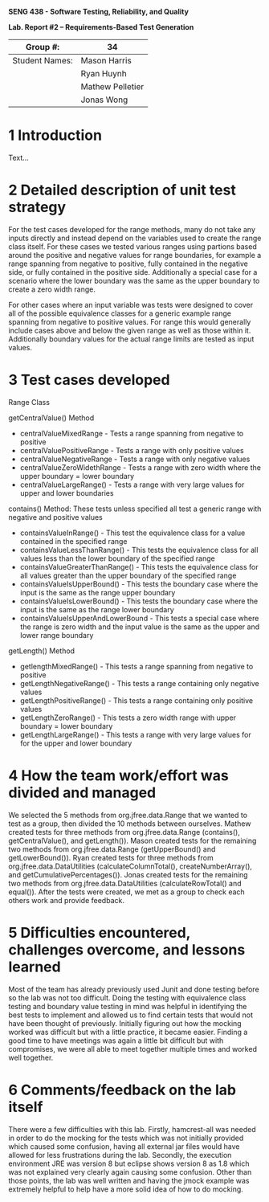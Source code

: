 **SENG 438 - Software Testing, Reliability, and Quality**

**Lab. Report \#2 – Requirements-Based Test Generation**

| Group \#:      |  34   |
| -------------- | --- |
| Student Names: |Mason Harris   |
|                |Ryan Huynh  |
|                |Mathew Pelletier  |
|                |Jonas Wong|

# 1 Introduction

Text…

# 2 Detailed description of unit test strategy

For the test cases developed for the range methods, many do not take any inputs directly and instead depend on the variables used to create the range class itself.
For these cases we tested various ranges using partions based around the positive and negative values for range boundaries, 
for example a range spanning from negative to positive, fully contained in the negative side, or fully contained in the positive side.
Additionally a special case for a scenario where the lower boundary was the same as the upper boundary to create a zero width range.

For other cases where an input variable was tests were designed to cover all of the possible equivalence classes for a generic example range spanning from negative to positive values.
For range this would generally include cases above and below the given range as well as those within it. Additionally boundary values for the actual range limits are tested as input values.
 
# 3 Test cases developed
Range Class

getCentralValue() Method  
* centralValueMixedRange - Tests a range spanning from negative to positive   
* centralValuePositiveRange - Tests a range with only positive values  
* centralValueNegativeRange - Tests a range with only negative values  
* centralValueZeroWidethRange - Tests a range with zero width where the upper boundary = lower boundary  
* centralValueLargeRange() - Tests a range with very large values for upper and lower boundaries  

contains() Method: These tests unless specified all test a generic range with negative and positive values  
* containsValueInRange() - This test the equivalence class for a value contained in the specified range  
* containsValueLessThanRange() - This tests the equivalence class for all values less than the lower boundary of the specified range  
* containsValueGreaterThanRange() - This tests the equivalence class for all values greater than the upper boundary of the specified range   
* containsValueIsUpperBound() - This tests the boundary case where the input is the same as the range upper boundary  
* containsValueIsLowerBound() - This tests the boundary case where the input is the same as the range lower boundary  
* containsValueIsUpperAndLowerBound - This tests a special case where the range is zero width and the input value is the same as the upper and lower range boundary  

getLength() Method
* getlengthMixedRange() - This tests a range spanning from negative to positive  
* getLengthNegativeRange() - This tests a range containing only negative values    
* getLengthPositiveRange() - This tests a range containing only positive values  
* getLengthZeroRange() - This tests a zero width range with upper boundary = lower boundary  
* getLengthLargeRange() - This tests a range with very large values for for the upper and lower boundary  


# 4 How the team work/effort was divided and managed

We selected the 5 methods from org.jfree.data.Range that we wanted to test as a group, then divided the 10 methods between ourselves. Mathew created tests for three methods from org.jfree.data.Range (contains(), getCentralValue(), and getLength()). Mason created tests for the remaining two methods from org.jfree.data.Range (getUpperBound() and getLowerBound()). Ryan created tests for three methods from org.jfree.data.DataUtilities (calculateColumnTotal(), createNumberArray(), and getCumulativePercentages()). Jonas created tests for the remaining two methods from org.jfree.data.DataUtilities (calculateRowTotal() and equal()). After the tests were created, we met as a group to check each others work and provide feedback.

# 5 Difficulties encountered, challenges overcome, and lessons learned

Most of the team has already previously used Junit and done testing before so the lab was not too difficult. Doing the testing with equivalence class testing and boundary value testing in mind was helpful in identifying the best tests to implement and allowed us to find certain tests that would not have been thought of previously. Initially figuring out how the mocking worked was difficult but with a little practice, it became easier. Finding a good time to have meetings was again a little bit difficult but with compromises, we were all able to meet together multiple times and worked well together.  

# 6 Comments/feedback on the lab itself
There were a few difficulties with this lab. Firstly, hamcrest-all was needed in order to do the mocking for the tests which was not initially provided which caused some confusion, having all external jar files would have allowed for less frustrations during the lab. Secondly, the execution environment JRE was version 8 but eclipse shows version 8 as 1.8 which was not explained very clearly again causing some confusion. Other than those points, the lab was well written and having the jmock example was extremely helpful to help have a more solid idea of how to do mocking.
